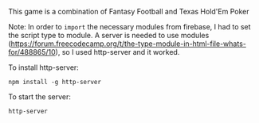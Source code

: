 This game is a combination of Fantasy Football and Texas Hold'Em Poker

Note: In order to `import` the necessary modules from firebase, I had to set 
the script type to module. A server is needed to use modules (https://forum.freecodecamp.org/t/the-type-module-in-html-file-whats-for/488865/10), so I used http-server
and it worked.

To install http-server:

`npm install -g http-server`

To start the server:

`http-server`